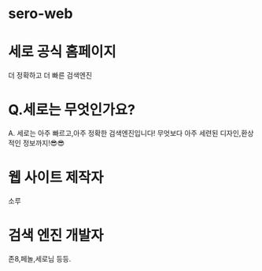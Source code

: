 # sero-web
# 세로 공식 홈페이지

더 정확하고 더 빠른 검색엔진

# Q.세로는 무엇인가요?

A. 세로는 아주 빠르고,아주 정확한 검색엔진입니다!
무엇보다 아주 세련된 디자인,환상적인 정보까지!😎😎

# 웹 사이트 제작자

소루

# 검색 엔진 개발자

존8,페놀,세로님 등등.
